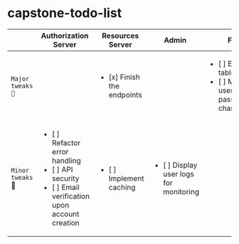 # capstone-todo-list
| | Authorization Server | Resources Server | Admin | FE
| --- | --- | --- | --- | --- |
| `Major tweaks 🔴` | | <ul> <li> [x] Finish the endpoints </li></ul>  |  | <ul><li> [ ] Editable table cells </li> <li> [ ] Make user password changeable </li></ul> |
| `Minor tweaks` 🔵 | <ul> <li> [ ] Refactor error handling </li><li> [ ] API security </li><li> [ ] Email verification upon <br> account creation </li> </ul> | <ul> <li> [ ] Implement caching </li></ul>   | <ul> <li> [ ] Display user logs <br> for monitoring</li></ul> | |

